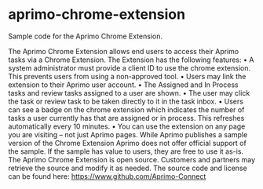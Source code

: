 # aprimo-chrome-extension
Sample code for the Aprimo Chrome Extension. 

The Aprimo Chrome Extension allows end users to access their Aprimo tasks via a Chrome Extension.
The Extension has the following features:
•	A system administrator must provide a client ID to use the chrome extension. This prevents users from using a non-approved tool.
•	Users may link the extension to their Aprimo user account.
•	The Assigned and In Process tasks and review tasks assigned to a user are shown.
•	The user may click the task or review task to be taken directly to it in the task inbox.
•	Users can see a badge on the chrome extension which indicates the number of tasks a user currently has that are assigned or in process. This refreshes automatically every 10 minutes.
•	You can use the extension on any page you are visiting – not just Aprimo pages.
While Aprimo publishes a sample version of the Chrome Extension Aprimo does not offer official support of the sample. If the sample has value to users, they are free to use it as-is.
The Aprimo Chrome Extension is open source. Customers and partners may retrieve the source and modify it as needed.
The source code and license can be found here: https://www.github.com/Aprimo-Connect
